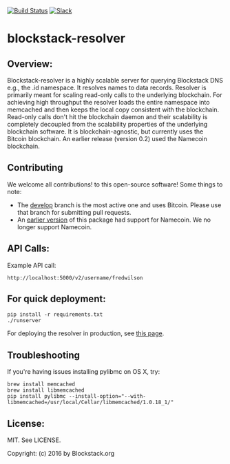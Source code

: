 [![Build Status](https://travis-ci.org/blockstack/blockstack-resolver.svg?branch=master)](https://travis-ci.org/blockstack/blockstack-resolver)
[![Slack](http://slack.blockstack.org/badge.svg)](http://slack.blockstack.org/)

blockstack-resolver
=======

## Overview:

Blockstack-resolver is a highly scalable server for querying Blockstack DNS
e.g., the .id namespace. It resolves names to data records. Resolver is
primarily meant for scaling read-only calls to the underlying blockchain.
For achieving high throughput the resolver loads the entire namespace into
memcached and then keeps the local copy consistent with the blockchain.
Read-only calls don't hit the blockchain daemon and their scalability is
completely decoupled from the scalability properties of the underlying
blockchain software. It is blockchain-agnostic, but currently uses the
Bitcoin blockchain. An earlier release (version 0.2) used the Namecoin blockchain.

## Contributing 

We welcome all contributions! to this open-source software! Some things to note: 

* The [develop](https://github.com/blockstack/resolver/tree/develop) branch is
the most active one and uses Bitcoin. Please use that branch for submitting
pull requests.
* An [earlier version](https://github.com/blockstack/resolver/releases/tag/v0.2)
of this package had support for Namecoin. We no longer support Namecoin.

## API Calls:

Example API call:

```
http://localhost:5000/v2/username/fredwilson
```

## For quick deployment:

```
pip install -r requirements.txt
./runserver
```

For deploying the resolver in production, see [this page](https://github.com/blockstack/resolver/tree/master/apache).

## Troubleshooting

If you're having issues installing pylibmc on OS X, try:

```
brew install memcached
brew install libmemcached
pip install pylibmc --install-option="--with-libmemcached=/usr/local/Cellar/libmemcached/1.0.18_1/"
```

## License:

MIT. See LICENSE.

Copyright: (c) 2016 by Blockstack.org
